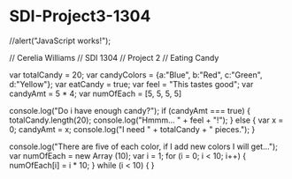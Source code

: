 SDI-Project3-1304
=================

//alert("JavaScript works!");

// Cerelia Williams
// SDI 1304
// Project 2
// Eating Candy

var totalCandy = 20;
var candyColors = {a:"Blue", b:"Red", c:"Green", d:"Yellow"};
var eatCandy = true;
var feel = "This tastes good";
var candyAmt = 5 * 4;
var numOfEach = [5, 5, 5, 5]

console.log("Do i have enough candy?");
if (candyAmt === true) {
    totalCandy.length(20);
    console.log("Hmmm... " + feel + "!");
}
else {
    var x = 0;
    candyAmt = x;
    console.log("I need " + totalCandy + " pieces.");
}

console.log("There are five of each color, if I add new colors I will get...");
var numOfEach = new Array (10);
var i = 1;
for (i = 0; i < 10; i++)
{
  numOfEach[i] = i * 10;
}
while (i < 10)
{
}
